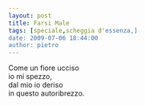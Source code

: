```yaml
---
layout: post
title: Farsi Male
tags: [speciale,scheggia d'essenza,]
date: 2009-07-06 18:44:00
author: pietro
---
```

Come un fiore ucciso<br/>io mi spezzo,<br/>dal mio io deriso<br/>in questo autoribrezzo.
